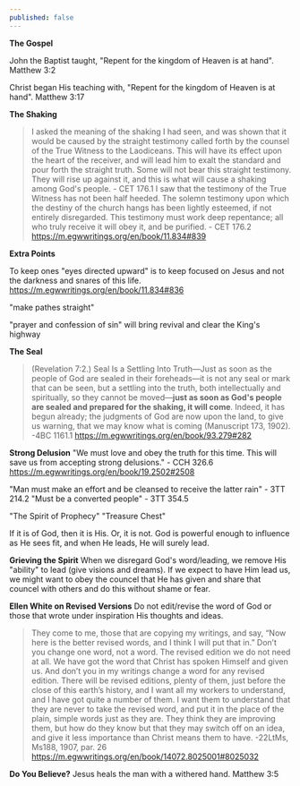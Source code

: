 ```yaml
---
published: false
---
```






**The Gospel**

John the Baptist taught, "Repent for the kingdom of Heaven is at hand".
Matthew 3:2

Christ began His teaching with, "Repent for the kingdom of Heaven is at hand".
Matthew 3:17

**The Shaking**

> I asked the meaning of the shaking I had seen, and was shown that it would be caused by the straight testimony called forth by the counsel of the True Witness to the Laodiceans. This will have its effect upon the heart of the receiver, and will lead him to exalt the standard and pour forth the straight truth. Some will not bear this straight testimony. They will rise up against it, and this is what will cause a shaking among God's people. - CET 176.1
> I saw that the testimony of the True Witness has not been half heeded. The solemn testimony upon which the destiny of the church hangs has been lightly esteemed, if not entirely disregarded. This testimony must work deep repentance; all who truly receive it will obey it, and be purified. - CET 176.2
https://m.egwwritings.org/en/book/11.834#839


**Extra Points**

To keep ones "eyes directed upward" is to keep focused on Jesus and not the darkness and snares of this life.
https://m.egwwritings.org/en/book/11.834#836

"make pathes straight"

"prayer and confession of sin" will bring revival and clear the King's highway

**The Seal**

> (Revelation 7:2.) Seal Is a Settling Into Truth—Just as soon as the people of God are sealed in their foreheads—it is not any seal or mark that can be seen, but a settling into the truth, both intellectually and spiritually, so they cannot be moved—**just as soon as God's people are sealed and prepared for the shaking, it will come**. Indeed, it has begun already; the judgments of God are now upon the land, to give us warning, that we may know what is coming (Manuscript 173, 1902). -4BC 1161.1
https://m.egwwritings.org/en/book/93.279#282

**Strong Delusion**
"We must love and obey the truth for this time. This will save us from accepting strong delusions." - CCH 326.6
https://m.egwwritings.org/en/book/19.2502#2508


"Man must make an effort and be cleansed to receive the latter rain" - 3TT 214.2
"Must be a converted people" - 3TT 354.5


"The Spirit of Prophecy" "Treasure Chest"


If it is of God, then it is His. Or, it is not. God is powerful enough to influence as He sees fit, and when He leads, He will surely lead.


**Grieving the Spirit**
When we disregard God's word/leading, we remove His "ability" to lead (give visions and dreams). If we expect to have Him lead us, we might want to obey the councel that He has given and share that councel with others and do this without shame or fear.


**Ellen White on Revised Versions**
Do not edit/revise the word of God or those that wrote under inspiration His thoughts and ideas.

> They come to me, those that are copying my writings, and say, “Now here is the better revised words, and I think I will put that in.” Don’t you change one word, not a word. The revised edition we do not need at all. We have got the word that Christ has spoken Himself and given us. And don’t you in my writings change a word for any revised edition. There will be revised editions, plenty of them, just before the close of this earth’s history, and I want all my workers to understand, and I have got quite a number of them. I want them to understand that they are never to take the revised word, and put it in the place of the plain, simple words just as they are. They think they are improving them, but how do they know but that they may switch off on an idea, and give it less importance than Christ means them to have. -22LtMs, Ms188, 1907, par. 26
https://m.egwwritings.org/en/book/14072.8025001#8025032


**Do You Believe?**
Jesus heals the man with a withered hand.
Matthew 3:5
